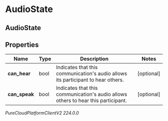 # AudioState

## AudioState

## Properties

|Name | Type | Description | Notes|
|------------ | ------------- | ------------- | -------------|
| **can_hear** | bool | Indicates that this communication&#39;s audio allows its participant to hear others. | [optional] |
| **can_speak** | bool | Indicates that this communication&#39;s audio allows others to hear this participant. | [optional] |



_PureCloudPlatformClientV2 224.0.0_

